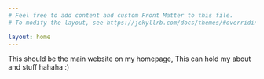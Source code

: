 ```yaml
---
# Feel free to add content and custom Front Matter to this file.
# To modify the layout, see https://jekyllrb.com/docs/themes/#overriding-theme-defaults

layout: home
---
```



This should be the main website on my homepage,
This can hold my about and stuff hahaha :)
